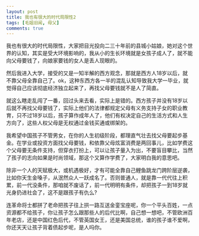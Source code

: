 ```yaml
---
layout: post
title: 我也有很大的时代局限性2
tags: [毛姐旧闻, 母父]
comments: true
---
```


我也有很大的时代局限性，大家把目光投向二三十年前的县城小姑娘，她对这个世界的认知，其实是受大环境影响的，我从小的生长环境就是女孩子成人了，就不能向父母要钱了，向娘家要钱的女人是丢人现眼的。

然后我进入大学，接受的又是一知半解的西方观念，那就是西方人18岁以后，就不靠父母全靠自己了。ok，这种东西方各一半的混乱认知导致我大学一毕业，就觉得自己应该彻底经济独立起来了，再找父母要钱就不是人了简直。

就这么瞎走乱闯了一番，回过头来去看，实际上是错的。西方孩子并没有18岁以后就不再找父母要钱了，实际上他们的法律都规定父母有义务支持子女的职业教育，只不过18岁以后，孩子算作成年人了，他们有权决定自己的生活方式和人生方向了，这些人权父母是无权通过金钱买通或绑架的。

我希望中国孩子不管男女，在你的人生初级阶段，都理直气壮去找父母要起步基金。在学业或投资方面找父母要钱，和依靠父母炫富消费是两回事儿，比如学费这个父母要无条件支持，但穿衣打扮上，可以让孩子量入为出，不要盲目攀比，当然了孩子的志向如果是时尚领域，那这个又算作学费了，大家明白我的意思吧。

除非一个人的天赋极大，或机遇极好，才有可能全靠自己鲤鱼跳龙门跨阶层逆袭，比如你天生金嗓子，从泯然众人一跃成名了。否则普通人，就是靠一代代往上积累，前一代没条件，那咱就不废话了，前一代明明有条件，却把孩子一到18岁就光身扔进社会了，这不是跟孩子有仇么?

连革命将士都拼了老命把孩子往上拱一路互送金銮宝座呢，你一个平头百姓，一点资源都不给孩子，你让孩子怎么跟那些人的后代比啊，自己想一想吧，不管欧洲百年老店，还是中国红色后代，不管英国女王，还是美国总统，谁的孩子谁不爱啊，你还天天让孩子背着债起步呢，是人吗你。

